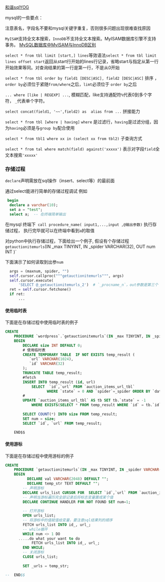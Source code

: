 
[和谐sqlYOG](http://pan.baidu.com/s/1dF9iPFF)

mysql的一些要点：


注意表名，字段名不要和mysql关键字重复，否则很多问题出现很难查找原因

`MyISAM`支持全文本搜索，`InnoDB`不支持全文本搜索。MyISAM数据库引擎不支持事务。 [MySQL数据库中MyISAM与InnoDB区别](http://www.codetc.com/article-210-1.html)


`select * from tbl limit [start,] lines`等效语法`select * from tbl limit  lines offset start`返回从start行开始的lines行记录，省略start与指定从第一行开始效果等同。对查询结果的第一行是第一行，不是从0开始

`select * from tbl order by field1 [DESC|ASC], field2 [DESC|ASC]` 排序 ， `order by`必须位于紧随`from/where`之后，`limt`必须位于 `order by`之后

`... where [like | REGEXP] ...`, 模糊匹配，like支持通配符`%`代表0到多个字符， `_`代表单个字符。

`select concat(field1, '~~',field2) as  alias from ...` 拼接能力

`select * from tbl [where | having]`  `where` 是过滤行，`having`是过滤分组，因为`having`必须是与`group by`配合使用

`select * from tbl1 where xx in (select xx from tbl2)` 子查询方式

`select * from tal where match(field) against('xxxxx')` 表示对字段`field`全文本搜索`'xxxxx'`

### 存储过程


`declare`声明需放在sql操作（insert、select等）的最前面

通过select能进行简单的存储过程调试 例如

```sql
 begin
  declare a varchar(10);
  set a = "test";
  select a;  -- 在终端简单输出
```

在mysql 终端下` call procedure_name( input1,...,input ,@输出参数)` 执行存储过程， 执行完毕就可以在终端中看到`a`的取值

对python中执行存储过程，下面给出一个例子, 假设有个存储过程`getauctionitemurls`(IN _max TINYINT, IN _spider VARCHAR(32), OUT num INT )`

下面演示了如何读取到出参`num`

```python
  args = (maxnum, spider, "")
  self.cursor.callproc("""getauctionitemurls""", args)
  self.cursor.execute(
      'SELECT @_getauctionitemurls_2')  # `_procname_n`，out参数是第三个
  ret = self.cursor.fetchone()
  if ret:
      ...
```


#### 使用临时表

下面是在存储过程中使用临时表的例子
```sql
CREATE
    PROCEDURE `wordpress`.`getauctionitemurls`(IN _max TINYINT, IN _spider VARCHAR(32), OUT num INT )
    BEGIN          
        DECLARE size INT DEFAULT 0;
        # 使用临时表
        CREATE TEMPORARY TABLE  IF NOT EXISTS temp_result (
           `url` VARCHAR(1024),
           `id` VARCHAR(32)        
        );
        TRUNCATE TABLE temp_result;
        #fetch
        INSERT INTO temp_result (id, url) 
            SELECT  `id`,`url` FROM `auction_items_url_tbl` 
                   WHERE `state` = 0 AND `spider`=_spider ORDER BY `datetime` DESC LIMIT _max OFFSET 0;
        #
        UPDATE `auction_items_url_tbl` AS tb SET tb.`state` = -1  
            WHERE EXISTS(SELECT * FROM temp_result WHERE `id` = tb.`id`) ;
        
        SELECT COUNT(*) INTO size FROM temp_result; 
        SET num = size;
        SELECT `id`, `url` FROM temp_result;

    END$$
```

#### 使用游标

下面是在存储过程中使用游标的例子

```sql
CREATE
    PROCEDURE `getauctionitemurls`(IN _max TINYINT, IN _spider VARCHAR(32) ,OUT _urls TEXT)
	BEGIN   
	      DECLARE val VARCHAR(2048) DEFAULT "";
	      DECLARE temp_str TEXT DEFAULT ""; 
	    -- 声明游标
        DECLARE urls_list CURSOR FOR  SELECT `id`,`url` FROM `auction_items_url_tbl` WHERE `state` = 0 AND `spider`=_spider ORDER BY `datetime` DESC LIMIT _max OFFSET 0;
        -- 声明当游标遍历完全部记录后将标志变量置成某个值
        DECLARE CONTINUE HANDLER FOR NOT FOUND SET num=1;
        
        -- 打开游标
        OPEN urls_list;
		-- 将游标中的值赋值给变量，要注意sql结果列的顺序
		FETCH urls_list INTO id_, url_; 
		-- while循环
		WHILE num <> 1 DO
      .....do what your want to do
			FETCH urls_list INTO id_, url_; 
		END WHILE;
	    -- 关闭游标
        CLOSE urls_list;
            
        SET _urls = temp_str;

-- 	END$$
```